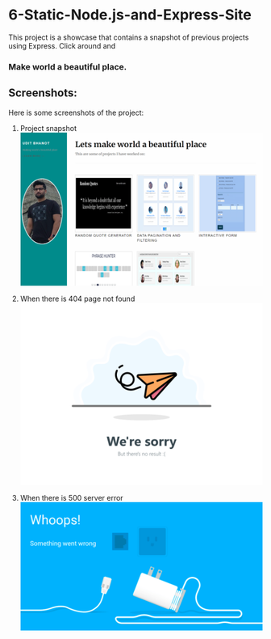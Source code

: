 # 6-Static-Node.js-and-Express-Site
This project is a showcase that contains a snapshot of previous projects using Express. Click around and 
### Make world a beautiful place.

## Screenshots:
Here is some screenshots of the project:

1) Project snapshot
![snapshot](public/image/snapshot.png)

2) When there is 404 page not found
![not-found](public/image/noResultFound.png)

3) When there is 500 server error
![error](public/image/error.png)